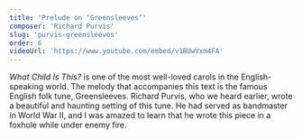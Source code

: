 ```yaml
---
title: 'Prelude on ‘Greensleeves’'
composer: 'Richard Purvis'
slug: 'purvis-greensleeves'
order: 6
videoUrl: 'https://www.youtube.com/embed/v1BUwVxm4FA'
---
```


_What Child Is This?_ is one of the most well-loved carols in the
English-speaking world. The melody that accompanies this text is the famous
English folk tune, Greensleeves. Richard Purvis, who we heard earlier, wrote a
beautiful and haunting setting of this tune. He had served as bandmaster in
World War II, and I was amazed to learn that he wrote this piece in a foxhole
while under enemy fire.

